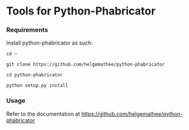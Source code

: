 # Tools for Python-Phabricator

### Requirements

Install python-phabricator as such:

`cd ~`

`git clone https://github.com/helgemathee/python-phabricator`

`cd python-phabricator`

`python setup.py install`

### Usage

Refer to the documentation at https://github.com/helgemathee/python-phabricator